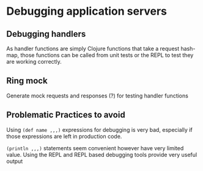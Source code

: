 # Debugging application servers





## Debugging handlers
As handler functions are simply Clojure functions that take a request hash-map, those functions can be called from unit tests or the REPL to test they are working correctly.



## Ring mock
Generate mock requests and responses (?) for testing handler functions




## Problematic Practices to avoid

Using `(def name ,,,)` expressions for debugging is very bad, especially if those expressions are left in production code.


`(println ,,,)` statements seem convenient however have very limited value.  Using the REPL and REPL based debugging tools provide very useful output
